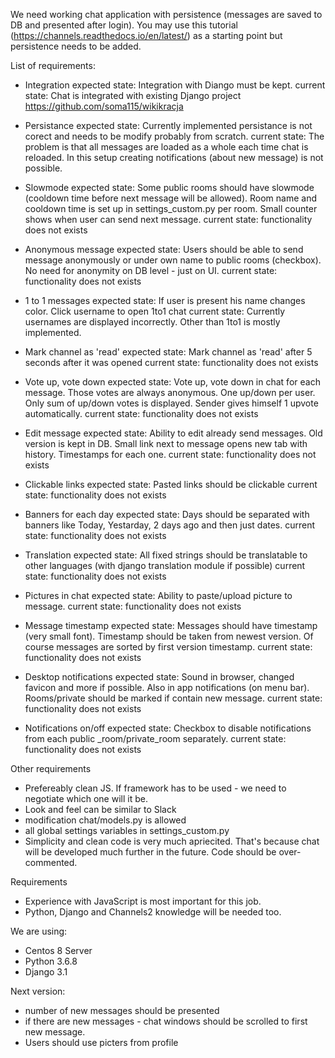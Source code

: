 We need working chat application with persistence (messages are saved to DB and presented after login).
You may use this tutorial (https://channels.readthedocs.io/en/latest/) as a starting point but persistence needs to be added.

List of requirements:

- Integration
    expected state: Integration with Diango must be kept.
    current state: Chat is integrated with existing Django project https://github.com/soma115/wikikracja

- Persistance
    expected state: Currently implemented persistance is not corect and needs to be modify probably from scratch.
    current state: The problem is that all messages are loaded as a whole each time chat is reloaded. In this setup creating notifications (about new message) is not possible.

- Slowmode
    expected state: Some public rooms should have slowmode (cooldown time before next message will be allowed). Room name and cooldown time is set up in settings_custom.py per room. Small counter shows when user can send next message.
    current state: functionality does not exists

- Anonymous message
    expected state: Users should be able to send message anonymously or under own name to public rooms (checkbox). No need for anonymity on DB level - just on UI. 
    current state: functionality does not exists

- 1 to 1 messages
    expected state: If user is present his name changes color. Click username to open 1to1 chat
    current state: Currently usernames are displayed incorrectly. Other than 1to1 is mostly implemented.

- Mark channel as 'read'
    expected state: Mark channel as 'read' after 5 seconds after it was opened
    current state: functionality does not exists

- Vote up, vote down
    expected state: Vote up, vote down in chat for each message. Those votes are always anonymous. One up/down per user. Only sum of up/down votes is displayed. Sender gives himself 1 upvote automatically.
    current state: functionality does not exists

- Edit message
    expected state: Ability to edit already send messages. Old version is kept in DB. Small link next to message opens new tab with history. Timestamps for each one.
    current state: functionality does not exists

- Clickable links
    expected state: Pasted links should be clickable
    current state: functionality does not exists

- Banners for each day
    expected state: Days should be separated with banners like Today, Yestarday, 2 days ago and then just dates.
    current state: functionality does not exists

- Translation
    expected state: All fixed strings should be translatable to other languages (with django translation module if possible)
    current state: functionality does not exists

- Pictures in chat
    expected state: Ability to paste/upload picture to message.
    current state: functionality does not exists

- Message timestamp
    expected state: Messages should have timestamp (very small font). Timestamp should be taken from newest version. Of course messages are sorted by first version timestamp.
    current state: functionality does not exists

- Desktop notifications
    expected state: Sound in browser, changed favicon and more if possible. Also in app notifications (on menu bar). Rooms/private should be marked if contain new message.
    current state: functionality does not exists

- Notifications on/off
    expected state: Checkbox to disable notifications from each public _room/private_room separately.
    current state: functionality does not exists

Other requirements
- Prefereably clean JS. If framework has to be used - we need to negotiate which one will it be.
- Look and feel can be similar to Slack
- modification chat/models.py is allowed
- all global settings variables in settings_custom.py
- Simplicity and clean code is very much apriecited. That's because chat will be developed much further in the future. Code should be over-commented.

Requirements
- Experience with JavaScript is most important for this job. 
- Python, Django and Channels2 knowledge will be needed too.

We are using:
- Centos 8 Server
- Python 3.6.8
- Django 3.1




Next version:
- number of new messages should be presented
- if there are new messages - chat windows should be scrolled to first new message.
- Users should use picters from profile
